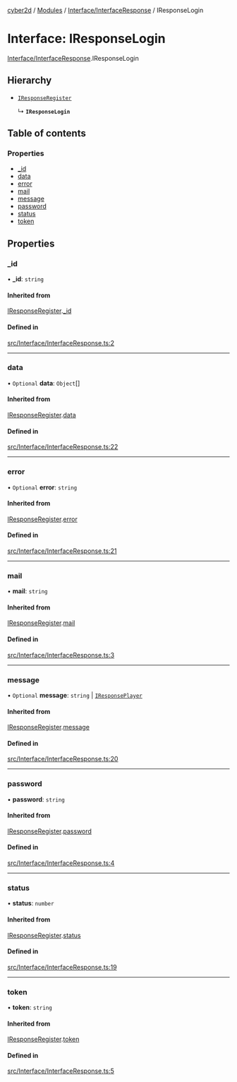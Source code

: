 [cyber2d](../README.md) / [Modules](../modules.md) / [Interface/InterfaceResponse](../modules/Interface_InterfaceResponse.md) / IResponseLogin

# Interface: IResponseLogin

[Interface/InterfaceResponse](../modules/Interface_InterfaceResponse.md).IResponseLogin

## Hierarchy

- [`IResponseRegister`](Interface_InterfaceResponse.IResponseRegister.md)

  ↳ **`IResponseLogin`**

## Table of contents

### Properties

- [\_id](Interface_InterfaceResponse.IResponseLogin.md#_id)
- [data](Interface_InterfaceResponse.IResponseLogin.md#data)
- [error](Interface_InterfaceResponse.IResponseLogin.md#error)
- [mail](Interface_InterfaceResponse.IResponseLogin.md#mail)
- [message](Interface_InterfaceResponse.IResponseLogin.md#message)
- [password](Interface_InterfaceResponse.IResponseLogin.md#password)
- [status](Interface_InterfaceResponse.IResponseLogin.md#status)
- [token](Interface_InterfaceResponse.IResponseLogin.md#token)

## Properties

### \_id

• **\_id**: `string`

#### Inherited from

[IResponseRegister](Interface_InterfaceResponse.IResponseRegister.md).[_id](Interface_InterfaceResponse.IResponseRegister.md#_id)

#### Defined in

[src/Interface/InterfaceResponse.ts:2](https://github.com/Pldu78/Cyber2D-1/blob/f2bef66/src/Interface/InterfaceResponse.ts#L2)

___

### data

• `Optional` **data**: `Object`[]

#### Inherited from

[IResponseRegister](Interface_InterfaceResponse.IResponseRegister.md).[data](Interface_InterfaceResponse.IResponseRegister.md#data)

#### Defined in

[src/Interface/InterfaceResponse.ts:22](https://github.com/Pldu78/Cyber2D-1/blob/f2bef66/src/Interface/InterfaceResponse.ts#L22)

___

### error

• `Optional` **error**: `string`

#### Inherited from

[IResponseRegister](Interface_InterfaceResponse.IResponseRegister.md).[error](Interface_InterfaceResponse.IResponseRegister.md#error)

#### Defined in

[src/Interface/InterfaceResponse.ts:21](https://github.com/Pldu78/Cyber2D-1/blob/f2bef66/src/Interface/InterfaceResponse.ts#L21)

___

### mail

• **mail**: `string`

#### Inherited from

[IResponseRegister](Interface_InterfaceResponse.IResponseRegister.md).[mail](Interface_InterfaceResponse.IResponseRegister.md#mail)

#### Defined in

[src/Interface/InterfaceResponse.ts:3](https://github.com/Pldu78/Cyber2D-1/blob/f2bef66/src/Interface/InterfaceResponse.ts#L3)

___

### message

• `Optional` **message**: `string` \| [`IResponsePlayer`](Interface_InterfaceResponse.IResponsePlayer.md)

#### Inherited from

[IResponseRegister](Interface_InterfaceResponse.IResponseRegister.md).[message](Interface_InterfaceResponse.IResponseRegister.md#message)

#### Defined in

[src/Interface/InterfaceResponse.ts:20](https://github.com/Pldu78/Cyber2D-1/blob/f2bef66/src/Interface/InterfaceResponse.ts#L20)

___

### password

• **password**: `string`

#### Inherited from

[IResponseRegister](Interface_InterfaceResponse.IResponseRegister.md).[password](Interface_InterfaceResponse.IResponseRegister.md#password)

#### Defined in

[src/Interface/InterfaceResponse.ts:4](https://github.com/Pldu78/Cyber2D-1/blob/f2bef66/src/Interface/InterfaceResponse.ts#L4)

___

### status

• **status**: `number`

#### Inherited from

[IResponseRegister](Interface_InterfaceResponse.IResponseRegister.md).[status](Interface_InterfaceResponse.IResponseRegister.md#status)

#### Defined in

[src/Interface/InterfaceResponse.ts:19](https://github.com/Pldu78/Cyber2D-1/blob/f2bef66/src/Interface/InterfaceResponse.ts#L19)

___

### token

• **token**: `string`

#### Inherited from

[IResponseRegister](Interface_InterfaceResponse.IResponseRegister.md).[token](Interface_InterfaceResponse.IResponseRegister.md#token)

#### Defined in

[src/Interface/InterfaceResponse.ts:5](https://github.com/Pldu78/Cyber2D-1/blob/f2bef66/src/Interface/InterfaceResponse.ts#L5)

